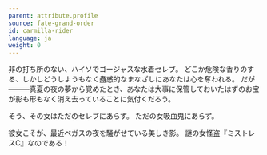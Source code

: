 ```yaml
---
parent: attribute.profile
source: fate-grand-order
id: carmilla-rider
language: ja
weight: 0
---
```


非の打ち所のない、ハイソでゴージャスな水着セレブ。
どこか危険な香りのする、しかしどうしようもなく蠱惑的なまなざしにあなたは心を奪われる。
だが―――真夏の夜の夢から覚めたとき、あなたは大事に保管しておいたはずのお宝が影も形もなく消え去っていることに気付くだろう。

そう、その女はただのセレブにあらず。
ただの女吸血鬼にあらず。

彼女こそが、最近ベガスの夜を騒がせている美しき影。
謎の女怪盗『ミストレスC』なのである！
